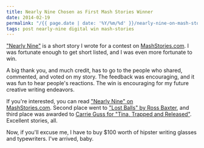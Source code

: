 ```yaml
---
title: Nearly Nine Chosen as First Mash Stories Winner
date: 2014-02-19
permalink: "/{{ page.date | date: '%Y/%m/%d' }}/nearly-nine-on-mash-stories-won.html"
tags: post nearly-nine digital win mash-stories
---
```

<a href="http://mashstories.com/nearly-nine/">"Nearly Nine"</a> is a short story I wrote for a contest on <a href="http://www.mashstories.com">MashStories.com</a>. I was fortunate enough to get short listed, and I was even more fortunate to win.

<!--more-->

A big thank you, and much credit, has to go to the people who shared, commented, and voted on my story. The feedback was encouraging, and it was fun to hear people's reactions. The win is encouraging for my future creative writing endeavors.

If you're interested, you can read <a href="http://mashstories.com/previouslypublished/nearly-nine/" target="_blank" rel="noopener">"Nearly Nine" on MashStories.com</a>. Second place went to <a href="http://mashstories.com/lost-balls/" target="_blank" rel="noopener">"Lost Balls" by Ross Baxter</a>, and third place was awarded to <a href="http://mashstories.com/tina-trapped-released/" target="_blank" rel="noopener">Carrie Guss for "Tina, Trapped and Released"</a>. Excellent stories, all.

Now, if you'll excuse me, I have to buy $100 worth of hipster writing glasses and typewriters. I've arrived, baby.
